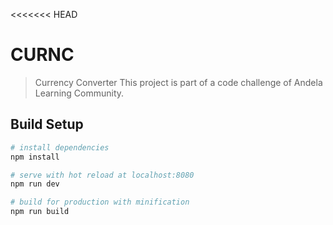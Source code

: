 <<<<<<< HEAD
# CURNC

> Currency Converter
> This project is part of a code challenge of Andela Learning Community.

## Build Setup

``` bash
# install dependencies
npm install

# serve with hot reload at localhost:8080
npm run dev

# build for production with minification
npm run build
```
